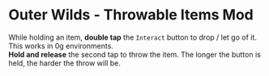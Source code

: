 # Outer Wilds - Throwable Items Mod
While holding an item, <b>double tap</b> the `Interact` button to drop / let go of it.  
This works in 0g environments.  
<b>Hold and release</b> the second tap to throw the item. The longer the button is held, the harder the throw will be.

